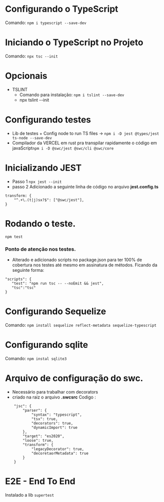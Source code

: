 # Configurando o TypeScript
Comando: ```npm i typescript --save-dev```

# Iniciando o TypeScript no Projeto
Comando: ```npx tsc --init```

# Opcionais
* TSLINT
    * Comando para instalação: ```npm i tslint --save-dev```
    * npx tslint --init 

# Configurando testes
* Lib de testes + Config node to run TS files -> ```npm i -D jest @types/jest ts-node --save-dev```
* Compilador da VERCEL em rust pra transpilar rapidamente o código em javaScript```npm i -D @swc/jest @swc/cli @swc/core```

# Inicializando JEST
* Passo 1 ``` npx jest --init ```
* passo 2 Adicionado a seguinte linha de código no arquivo **jest.config.ts**
```
transform: {
    "^.+\.(t|j)sx?$": ["@swc/jest"],
} 
```

# Rodando o teste.
``` npm test ```

### Ponto de atenção nos testes.

* Alterado e adicionado scripts no package.json para ter 100% de cobertura nos testes até mesmo em assinatura de métodos.
Ficando da seguinte forma:

 ```
"scripts": {
    "test": "npm run tsc -- --noEmit && jest",
    "tsc":"tsc"
}
 ```

# Configurando Sequelize
Comando: ```npm install sequelize reflect-metadata sequelize-typescript```

# Configurando sqlite
Comando: ```npm instal sqlite3```

# Arquivo de configuração do swc.
* Necessário para trabalhar com decorators
* criado na raiz o arquivo **.swcsrc**
Codigo : 

```{
    "jsc": {
        "parser": {
            "syntax": "typescript",
            "tsx": true,
            "decorators": true,
            "dynamicImport": true
        },
        "target": "es2020",
        "loose": true,
        "transform": {
            "legacyDecorator": true,
            "decoretaorMetadata": true
        }
    }
```

# E2E - End To End
Instalado a lib ```supertest```